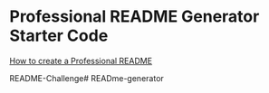 # Professional README Generator Starter Code

[How to create a Professional README](https://coding-boot-camp.github.io/full-stack/github/professional-readme-guide)

README-Challenge# READme-generator
